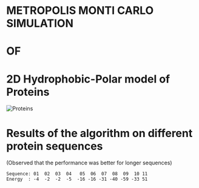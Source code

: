 # METROPOLIS MONTI CARLO SIMULATION
# OF
# 2D Hydrophobic-Polar model of Proteins

![Proteins](https://github.com/zeeshanalipanhwar/Monti-Carlo-Simulations-of-2D-HP-Model/blob/master/protiens.png)

# Results of the algorithm on different protein sequences

(Observed that the performance was better for longer sequences)

```
Sequence: 01  02  03  04   05  06  07  08  09  10 11
Energy  : -4  -2  -2  -5  -16 -16 -31 -40 -59 -33 51
```
